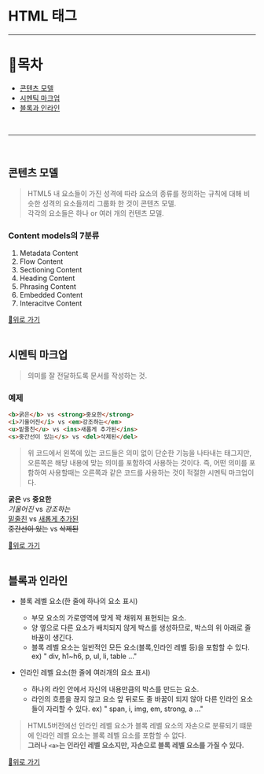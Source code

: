 # HTML 태그
---
# 📖목차
  - [콘텐츠 모델](#콘텐츠-모델)
  - [시멘틱 마크업](#시멘틱-마크업)
  - [블록과 인라인](#블록과-인라인)
  <br>
  
---
<br>

## 콘텐츠 모델<br>
> HTML5 내 요소들이 가진 성격에 따라 요소의 종류를 정의하는 규칙에 대해 비슷한 성격의 요소들끼리 그룹화 한 것이 콘텐츠 모델. <br>
> 각각의 요소들은 하나 or 여러 개의 컨텐츠 모델.

### Content models의 7분류
1.	Metadata Content
2.	Flow Content
3.	Sectioning Content
4.	Heading Content
5.	Phrasing Content
6.	Embedded Content
7.	Interacitve Content


[🚀위로 가기](#목차)
<br><br>

## 시멘틱 마크업<br>
> 의미를 잘 전달하도록 문서를 작성하는 것.

### 예제

```html
<b>굵은</b> vs <strong>중요한</strong>
<i>기울어진</i> vs <em>강조하는</em>
<u>밑줄친</u> vs <ins>새롭게 추가된</ins>
<s>중간선이 있는</s> vs <del>삭제된</del>
```
> 위 코드에서 왼쪽에 있는 코드들은 의미 없이 단순한 기능을 나타내는 태그지만, 오른쪽은 해당 내용에 맞는 의미를 포함하여 사용하는 것이다. 
> 즉, 어떤 의미를 포함하여 사용할때는 오른쪽과 같은 코드를 사용하는 것이 적절한 시멘틱 마크업이다.

<b>굵은</b> vs <strong>중요한</strong><br>
<i>기울어진</i> vs <em>강조하는</em><br>
<u>밑줄친</u> vs <ins>새롭게 추가된</ins><br>
<s>중간선이 있는</s> vs <del>삭제된</del><br>


[🚀위로 가기](#목차)
<br><br>

## 블록과 인라인<br>

- 블록 레벨 요소(한 줄에 하나의 요소 표시)
  - 부모 요소의 가로영역에 맞게 꽉 채워져 표현되는 요소.
  - 양 옆으로 다른 요소가 배치되지 않게 박스를 생성하므로, 박스의 위 아래로 줄 바꿈이 생긴다.
  - 블록 레벨 요소는 일반적인 모든 요소(블록,인라인 레벨 등)을 포함할 수 있다.<br>
ex) " div, h1~h6, p, ul, li, table ..."<br>

- 인라인 레벨 요소(한 줄에 여러개의 요소 표시)
  - 하나의 라인 안에서 자신의 내용만큼의 박스를 만드는 요소.
  - 라인의 흐름을 끊지 않고 요소 앞 뒤로도 줄 바꿈이 되지 않아 다른 인라인 요소들이 자리할 수 있다.
ex) " span, i, img, em, strong, a ..."<br>

 > HTML5버전에선 인라인 레벨 요소가 블록 레벨 요소의 자손으로 분류되기 떄문에 인라인 레벨 요소는 블록 레벨 요소를 포함할 수 없다.<br>
> **그러나 `<a>`는 인라인 레벨 요소지만, 자손으로 블록 레벨 요소를 가질 수 있다.**

[🚀위로 가기](#목차)
<br><br>
